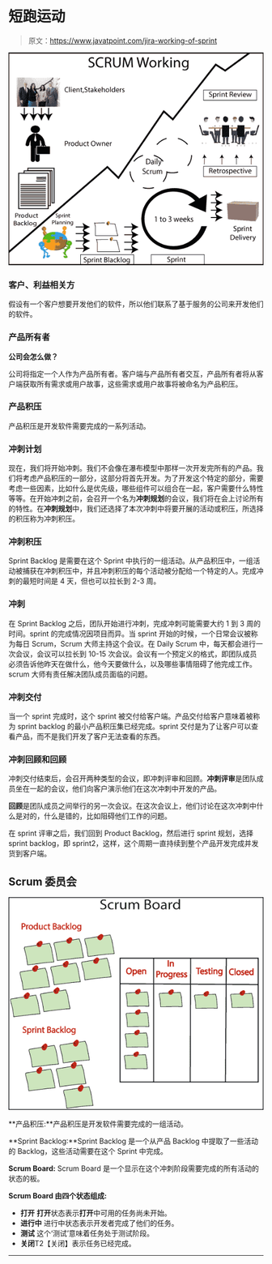 # 短跑运动

> 原文：<https://www.javatpoint.com/jira-working-of-sprint>

![Working of Sprint](img/7ff41176f88f4150a3b6193071ae843f.png)

### 客户、利益相关方

假设有一个客户想要开发他们的软件，所以他们联系了基于服务的公司来开发他们的软件。

### 产品所有者

**公司会怎么做？**

公司将指定一个人作为产品所有者。客户端与产品所有者交互，产品所有者将从客户端获取所有需求或用户故事，这些需求或用户故事将被命名为产品积压。

### 产品积压

产品积压是开发软件需要完成的一系列活动。

### 冲刺计划

现在，我们将开始冲刺。我们不会像在瀑布模型中那样一次开发完所有的产品。我们将考虑产品积压的一部分，这部分将首先开发。为了开发这个特定的部分，需要考虑一些因素，比如什么是优先级，哪些组件可以组合在一起，客户需要什么特性等等。在开始冲刺之前，会召开一个名为**冲刺规划**的会议，我们将在会上讨论所有的特性。在**冲刺规划**中，我们还选择了本次冲刺中将要开展的活动或积压，所选择的积压称为冲刺积压。

### 冲刺积压

Sprint Backlog 是需要在这个 Sprint 中执行的一组活动。从产品积压中，一组活动被捕获在冲刺积压中，并且冲刺积压的每个活动被分配给一个特定的人。完成冲刺的最短时间是 4 天，但也可以拉长到 2-3 周。

### 冲刺

在 Sprint Backlog 之后，团队开始进行冲刺，完成冲刺可能需要大约 1 到 3 周的时间。sprint 的完成情况因项目而异。当 sprint 开始的时候，一个日常会议被称为每日 Scrum，Scrum 大师主持这个会议。在 Daily Scrum 中，每天都会进行一次会议，会议可以拉长到 10-15 次会议。会议有一个预定义的格式，即团队成员必须告诉他昨天在做什么，他今天要做什么，以及哪些事情阻碍了他完成工作。scrum 大师有责任解决团队成员面临的问题。

### 冲刺交付

当一个 sprint 完成时，这个 sprint 被交付给客户端。产品交付给客户意味着被称为 sprint backlog 的最小产品积压集已经完成。sprint 交付是为了让客户可以查看产品，而不是我们开发了客户无法查看的东西。

### 冲刺回顾和回顾

冲刺交付结束后，会召开两种类型的会议，即冲刺评审和回顾。**冲刺评审**是团队成员坐在一起的会议，他们向客户演示他们在这次冲刺中开发的产品。

**回顾**是团队成员之间举行的另一次会议。在这次会议上，他们讨论在这次冲刺中什么是对的，什么是错的，比如阻碍他们工作的问题。

在 sprint 评审之后，我们回到 Product Backlog，然后进行 sprint 规划，选择 sprint backlog，即 sprint2，这样，这个周期一直持续到整个产品开发完成并发货到客户端。

## Scrum 委员会

![Working of Sprint](img/2e4bfc7f0222a307aabc289fe6c575f4.png)

**产品积压:**产品积压是开发软件需要完成的一组活动。

**Sprint Backlog:**Sprint Backlog 是一个从产品 Backlog 中提取了一些活动的 Backlog，这些活动需要在这个 Sprint 中完成。

**Scrum Board:** Scrum Board 是一个显示在这个冲刺阶段需要完成的所有活动的状态的板。

**Scrum Board 由四个状态组成:**

*   **打开**
    **打开**状态表示**打开**中可用的任务尚未开始。
*   **进行中**
    进行中状态表示开发者完成了他们的任务。
*   **测试**
    这个‘测试’意味着任务处于测试阶段。
*   **关闭**T2【关闭】表示任务已经完成。

* * *